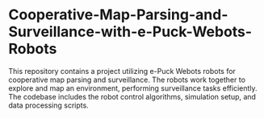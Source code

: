 # Cooperative-Map-Parsing-and-Surveillance-with-e-Puck-Webots-Robots
This repository contains a project utilizing e-Puck Webots robots for cooperative map parsing and surveillance. The robots work together to explore and map an environment, performing surveillance tasks efficiently. The codebase includes the robot control algorithms, simulation setup, and data processing scripts.

